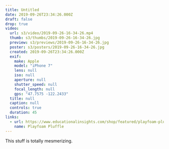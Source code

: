 ```yaml
---
title: Untitled
date: 2019-09-26T23:34:26.000Z
draft: false
drop: true
video:
  url: s3/video/2019-09-26-16-34-26.mp4
  thumb: s3/thumbs/2019-09-26-16-34-26.jpg
  preview: s3/previews/2019-09-26-16-34-26.jpg
  poster: s3/posters/2019-09-26-16-34-26.jpg
  created: 2019-09-26T23:34:26.000Z
  exif:
    make: Apple
    model: "iPhone 7"
    lens: null
    iso: null
    aperture: null
    shutter_speed: null
    focal_length: null
    gps: "47.7575 -122.2433"
  title: null
  caption: null
  controls: true
  duration: 45
links:
  - url: https://www.educationalinsights.com/shop/featured/playfoam-pluffle
    name: Playfoam Pluffle
---
```


This stuff is totally mesmerizing.
